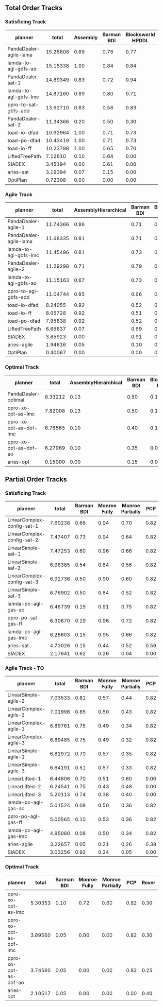 



## Total Order Tracks

### Satisficing Track


|planner|total|Assembly|Barman BDI|Blocksworld HPDDL|Depots|Factories simple|Freecell Learned|Hiking|Logistics Learned|Minecraft Player|Minecraft Regular|Monroe Fully|Monroe Partially|Multiarm Blocksworld|Robot|Rover GTOHP|Satellite GTOHP|Towers|Transport|Woodworking|SharpSAT|lamps|Snake|
|---|---|---|---|---|---|---|---|---|---|---|---|---|---|---|---|---|---|---|---|---|---|---|---|
|PandaDealer-agile-lama|15.28808|0.89|0.78|0.77|0.90|0.67|0.13|0.83|0.98|0.20|0.71|0.94|0.68|0.95|0.92|0.88|0.92|0.65|0.73|0.69|0.46|0.48|0.14|
|lamda-to-agl-gbfs-ao|15.15338|1.00|0.84|0.84|0.90|0.42|0.04|0.83|1.00|0.20|0.71|0.97|0.65|0.96|0.90|0.90|0.94|0.65|0.65|0.76|0.48|0.40|0.11|
|PandaDealer-sat-1|14.89349|0.83|0.72|0.94|0.72|0.48|0.20|0.87|0.85|0.20|0.71|0.93|0.63|0.97|0.81|0.87|0.94|0.65|0.55|0.97|0.47|0.45|0.14|
|lamda-to-agl-gbfs-lmc|14.87160|0.89|0.80|0.71|0.87|0.42|0.07|0.80|1.00|0.20|0.71|0.97|0.59|0.95|0.91|0.93|0.92|0.65|0.80|0.70|0.47|0.40|0.11|
|ppro-to-sat-gbfs-add|13.62710|0.83|0.58|0.83|0.72|0.37|0.24|0.87|0.42|0.20|0.61|0.91|0.52|0.96|0.82|0.93|0.91|0.65|0.58|0.76|0.47|0.35|0.10|
|PandaDealer-sat-2|11.34366|0.20|0.50|0.30|0.80|0.35|0.00|0.70|0.54|0.20|0.71|0.96|0.65|0.24|0.54|0.61|0.74|0.65|0.62|0.95|0.48|0.50|0.11|
|toad-io-dfad|10.92964|1.00|0.71|0.73|0.83|0.25|0.00|0.40|0.55|0.05|0.66|0.00|0.00|0.98|0.98|0.29|0.97|0.60|0.22|0.98|0.05|0.53|0.15|
|toad-po-dfad|10.43419|1.00|0.71|0.73|0.77|0.25|0.00|0.40|0.55|0.05|0.66|0.00|0.00|0.98|0.98|0.29|0.58|0.60|0.22|0.98|0.05|0.53|0.11|
|toad-io-ff|10.23798|1.00|0.65|0.70|0.85|0.25|0.00|0.40|0.50|0.05|0.66|0.00|0.00|0.98|0.98|0.28|0.54|0.60|0.17|0.98|0.05|0.50|0.12|
|LiftedTreePath|7.12610|0.10|0.64|0.00|0.71|0.15|0.00|0.46|0.01|0.08|0.45|0.71|0.71|0.00|0.25|0.52|0.40|0.20|0.67|0.83|0.19|0.00|0.03|
|SIADEX|3.45194|0.00|0.61|0.00|0.73|0.00|0.00|0.00|0.00|0.15|0.64|0.19|0.00|0.01|0.00|0.45|0.00|0.55|0.03|0.09|0.00|0.00|0.00|
|aries-sat|3.19394|0.07|0.15|0.00|0.40|0.05|0.00|0.03|0.01|0.00|0.02|0.40|0.40|0.00|0.20|0.23|0.30|0.20|0.40|0.00|0.00|0.33|0.00|
|OptiPlan|0.72308|0.00|0.00|0.00|0.03|0.05|0.00|0.00|0.00|0.00|0.03|0.00|0.00|0.00|0.00|0.12|0.14|0.00|0.31|0.03|0.00|0.00|0.00|





### Agile Track
|planner|total|AssemblyHierarchical|Barman BDI|Blocksworld HPDDL|Depots|Factories simple|Freecell Learned|Hiking|Logistics Learned|Minecraft Player|Minecraft Regular|Monroe Fully|Monroe Partially|Multiarm Blocksworld|Robot|Rover GTOHP|Satellite GTOHP|Towers|Transport|Woodworking|SharpSAT|lamps|Snake|
|---|---|---|---|---|---|---|---|---|---|---|---|---|---|---|---|---|---|---|---|---|---|---|---|
PandaDealer-agile-1|11.74366|0.86|0.71|0.74|0.70|0.37|0.11|0.63|0.76|0.07|0.54|0.55|0.32|0.83|0.84|0.58|0.63|0.44|0.49|0.62|0.39|0.50|0.09|
PandaDealer-agile-lama|11.68335|0.81|0.71|0.63|0.80|0.40|0.07|0.61|0.74|0.07|0.54|0.55|0.32|0.81|0.84|0.56|0.61|0.45|0.68|0.54|0.39|0.50|0.09|
lamda-to-agl-gbfs-lmc|11.45496|0.81|0.73|0.57|0.79|0.37|0.02|0.60|0.73|0.07|0.52|0.55|0.27|0.74|0.82|0.60|0.62|0.43|0.72|0.54|0.39|0.48|0.08|
PandaDealer-agile-2|11.29298|0.71|0.79|0.70|0.81|0.31|0.15|0.64|0.78|0.07|0.54|0.56|0.34|0.45|0.84|0.54|0.55|0.45|0.47|0.65|0.39|0.47|0.08|
lamda-to-agl-gbfs-ao|11.15163|0.67|0.73|0.64|0.81|0.30|0.01|0.63|0.71|0.07|0.52|0.54|0.30|0.74|0.81|0.60|0.62|0.43|0.54|0.55|0.39|0.47|0.07|
ppro-to-agl-gbfs-add|11.04744|0.85|0.66|0.66|0.70|0.31|0.07|0.63|0.42|0.08|0.52|0.55|0.28|0.76|0.83|0.62|0.65|0.44|0.53|0.55|0.40|0.46|0.07|
toad-io-dfad|8.24055|0.92|0.52|0.56|0.66|0.18|0.00|0.27|0.41|0.01|0.46|0.00|0.00|0.73|0.81|0.23|0.61|0.43|0.18|0.68|0.02|0.49|0.06|
toad-io-ff|8.05728|0.92|0.51|0.55|0.69|0.18|0.00|0.27|0.41|0.01|0.46|0.00|0.00|0.74|0.81|0.23|0.43|0.43|0.16|0.69|0.02|0.49|0.06|
toad-po-dfad|7.95838|0.92|0.52|0.56|0.65|0.19|0.00|0.27|0.41|0.01|0.47|0.00|0.00|0.73|0.80|0.23|0.42|0.39|0.18|0.65|0.02|0.49|0.05|
LiftedTreePath|6.65637|0.07|0.69|0.00|0.60|0.16|0.00|0.42|0.01|0.05|0.35|0.64|0.60|0.00|0.20|0.49|0.50|0.18|0.67|0.87|0.15|0.00|0.02|
SIADEX|3.65923|0.00|0.91|0.00|0.69|0.00|0.00|0.00|0.00|0.12|0.34|0.24|0.00|0.01|0.00|0.76|0.00|0.45|0.03|0.10|0.00|0.00|0.00|
aries-agile|1.94816|0.05|0.10|0.00|0.19|0.04|0.00|0.02|0.00|0.00|0.00|0.23|0.20|0.00|0.14|0.17|0.17|0.14|0.22|0.00|0.00|0.27|0.00|
OptiPlan|0.40067|0.00|0.00|0.00|0.02|0.04|0.00|0.00|0.00|0.00|0.01|0.00|0.00|0.00|0.00|0.06|0.10|0.00|0.14|0.03|0.00|0.00|0.00|





### Optimal Track
|planner|total|AssemblyHierarchical|Barman BDI|Blocksworld HPDDL|Depots|Factories simple|Freecell Learned|Hiking|Logistics Learned|Minecraft Player|Minecraft Regular|Monroe Fully|Monroe Partially|Multiarm Blocksworld|Robot|Rover GTOHP|Satellite GTOHP|Towers|Transport|Woodworking|SharpSAT|lamps|Snake|
|---|---|---|---|---|---|---|---|---|---|---|---|---|---|---|---|---|---|---|---|---|---|---|---|
PandaDealer-optimal|8.33212|0.13|0.50|0.17|0.60|0.30|0.00|0.23|0.35|0.10|0.63|0.95|0.60|0.15|0.55|0.27|0.30|0.65|0.25|0.57|0.43|0.50|0.11|
ppro-xo-opt-as-lmc|7.82008|0.13|0.50|0.17|0.60|0.25|0.00|0.23|0.35|0.05|0.63|0.70|0.50|0.15|0.55|0.27|0.30|0.65|0.23|0.57|0.43|0.50|0.07|
ppro-xo-opt-as-dof-lmc|6.76565|0.10|0.40|0.17|0.60|0.25|0.00|0.57|0.28|0.05|0.51|0.00|0.00|0.19|0.55|0.27|0.50|0.55|0.38|0.53|0.38|0.47|0.04|
ppro-xo-opt-as-dof-ao|6.27969|0.10|0.35|0.00|0.60|0.20|0.00|0.60|0.28|0.05|0.56|0.00|0.00|0.00|0.55|0.27|0.50|0.55|0.38|0.50|0.33|0.43|0.04|
aries-opt|0.15000|0.00|0.15|0.00|0.00|0.00|0.00|0.00|0.00|0.00|0.00|0.00|0.00|0.00|0.00|0.00|0.00|0.00|0.00|0.00|0.00|0.00|0.00|


## Partial Order Tracks


### Satisficing Track
|planner|total|Barman BDI|Monroe Fully|Monroe Partially|PCP|Rover|Satellite|Transport|Ultralight Cockpit|Woodworking|colouring|
|---|---|---|---|---|---|---|---|---|---|---|---|
|LinearComplex-config-sat-1|7.60238|0.66|0.94|0.70|0.82|0.86|0.98|0.26|1.00|0.70|0.69|
|LinearComplex-config-sat-2|7.47407|0.73|0.94|0.64|0.82|0.85|1.00|0.17|1.00|0.63|0.69|
|LinearSimple-sat-1|7.47253|0.60|0.96|0.66|0.82|0.81|1.00|0.26|1.00|0.70|0.66|
|LinearSimple-sat-2|6.96385|0.54|0.84|0.56|0.82|0.83|1.00|0.15|1.00|0.57|0.66|
|LinearComplex-config-sat-3|6.92736|0.50|0.90|0.60|0.82|0.75|1.00|0.19|1.00|0.50|0.66|
|LinearSimple-sat-3|6.76902|0.50|0.84|0.52|0.82|0.73|1.00|0.20|1.00|0.50|0.66|
|lamda-po-agl-gas-ao|6.46739|0.15|0.91|0.75|0.82|0.43|0.99|0.33|1.00|0.42|0.66|
|ppro-po-sat-gas-ff|6.30870|0.19|0.96|0.72|0.82|0.27|0.97|0.32|1.00|0.39|0.66|
|lamda-po-agl-gas-lmc|6.28603|0.15|0.95|0.66|0.82|0.37|0.99|0.29|1.00|0.39|0.66|
|aries-sat|4.73026|0.15|0.44|0.52|0.59|0.79|1.00|0.32|0.66|0.00|0.27|
|SIADEX|2.17641|0.62|0.26|0.04|0.00|0.31|0.83|0.03|0.00|0.09|0.00|





### Agile Track - TO
|planner|total|Barman BDI|Monroe Fully|Monroe Partially|PCP|Rover|Satellite|Transport|Ultralight Cockpit|Woodworking|colouring|
|---|---|---|---|---|---|---|---|---|---|---|---|
LinearSimple-agile-2|7.03533|0.81|0.57|0.44|0.82|1.00|1.00|0.52|0.93|0.63|0.30|
LinearComplex-agile-2|7.01996|0.85|0.50|0.43|0.82|1.00|1.00|0.54|0.93|0.64|0.31|
LinearComplex-agile-1|6.89761|0.75|0.49|0.34|0.82|1.00|1.00|0.63|0.93|0.62|0.31|
LinearComplex-agile-3|6.89485|0.75|0.49|0.32|0.82|1.00|1.00|0.66|0.93|0.61|0.31|
LinearSimple-agile-1|6.81972|0.70|0.57|0.35|0.82|0.99|1.00|0.54|0.93|0.61|0.30|
LinearSimple-agile-3|6.64191|0.51|0.57|0.33|0.82|1.00|1.00|0.57|0.93|0.60|0.30|
LinearLifted-1|6.44606|0.70|0.51|0.60|0.00|0.97|1.00|0.78|0.97|0.91|0.00|
LinearLifted-2|6.24541|0.75|0.43|0.48|0.00|0.99|1.00|0.88|0.98|0.74|0.00|
LinearLifted-3|5.20113|0.74|0.38|0.40|0.00|0.58|1.00|0.64|0.85|0.60|0.00|
lamda-po-agl-gas-ao|5.01524|0.08|0.50|0.36|0.82|0.36|0.99|0.34|0.92|0.36|0.29|
ppro-po-agl-gas-ff|5.00565|0.10|0.53|0.36|0.82|0.32|1.00|0.30|0.91|0.36|0.30|
lamda-po-agl-gas-lmc|4.95080|0.08|0.50|0.34|0.82|0.38|1.00|0.26|0.90|0.39|0.29|
aries-agile|3.22657|0.05|0.21|0.26|0.38|0.44|1.00|0.20|0.58|0.00|0.12|
SIADEX|3.03256|0.92|0.24|0.05|0.00|0.70|1.00|0.03|0.00|0.10|0.00|





### Optimal Track
|planner|total|Barman BDI|Monroe Fully|Monroe Partially|PCP|Rover|Satellite|Transport|Ultralight Cockpit|Woodworking|colouring|
|---|---|---|---|---|---|---|---|---|---|---|---|
ppro-xo-opt-as-lmc|5.30353|0.10|0.72|0.60|0.82|0.30|0.96|0.10|1.00|0.43|0.27|
ppro-xo-opt-as-dof-lmc|3.89560|0.05|0.00|0.00|0.82|0.30|0.96|0.30|0.86|0.43|0.17|
ppro-xo-opt-as-dof-ao|3.74560|0.05|0.00|0.00|0.82|0.25|0.96|0.30|0.86|0.33|0.17|
aries-opt|2.10517|0.05|0.00|0.00|0.00|0.40|1.00|0.00|0.66|0.00|0.00|

